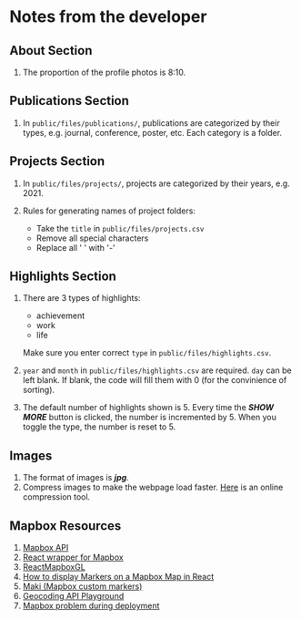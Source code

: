 # Notes from the developer

## About Section

1. The proportion of the profile photos is 8:10.

## Publications Section

1. In `public/files/publications/`, publications are categorized by their types, e.g. journal, conference, poster, etc. Each category is a folder.

## Projects Section

1. In `public/files/projects/`, projects are categorized by their years, e.g. 2021.

2. Rules for generating names of project folders:

   - Take the `title` in `public/files/projects.csv`
   - Remove all special characters
   - Replace all ' ' with '-'

## Highlights Section

1. There are 3 types of highlights:

   - achievement
   - work
   - life

   Make sure you enter correct `type` in `public/files/highlights.csv`.

2. `year` and `month` in `public/files/highlights.csv` are required. `day` can be left blank. If blank, the code will fill them with 0 (for the convinience of sorting).

3. The default number of highlights shown is 5. Every time the **_SHOW MORE_** button is clicked, the number is incremented by 5. When you toggle the type, the number is reset to 5.

## Images

1. The format of images is **_jpg_**.
2. Compress images to make the webpage load faster. [Here](https://tinyjpg.com/) is an online compression tool.

## Mapbox Resources

1. [Mapbox API](https://docs.mapbox.com/mapbox-gl-js/api/map/)
2. [React wrapper for Mapbox](https://visgl.github.io/react-map-gl/)
3. [ReactMapboxGL](https://github.com/alex3165/react-mapbox-gl/blob/HEAD/docs/API.md)
4. [How to display Markers on a Mapbox Map in React](https://mariestarck.com/how-to-display-markers-on-a-mapbox-map-mapbox-react-tutorial-part-2/)
5. [Maki (Mapbox custom markers)](https://labs.mapbox.com/maki-icons/editor/)
6. [Geocoding API Playground](https://docs.mapbox.com/playground/geocoding/)
7. [Mapbox problem during deployment](https://stackoverflow.com/questions/65434964/mapbox-blank-map-react-map-gl-reactjs)

